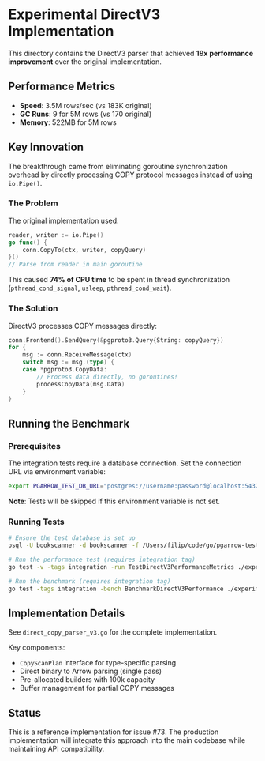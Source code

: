 # Experimental DirectV3 Implementation

This directory contains the DirectV3 parser that achieved **19x performance improvement** over the original implementation.

## Performance Metrics

- **Speed**: 3.5M rows/sec (vs 183K original)
- **GC Runs**: 9 for 5M rows (vs 170 original)
- **Memory**: 522MB for 5M rows

## Key Innovation

The breakthrough came from eliminating goroutine synchronization overhead by directly processing COPY protocol messages instead of using `io.Pipe()`.

### The Problem
The original implementation used:
```go
reader, writer := io.Pipe()
go func() {
    conn.CopyTo(ctx, writer, copyQuery)
}()
// Parse from reader in main goroutine
```

This caused **74% of CPU time** to be spent in thread synchronization (`pthread_cond_signal`, `usleep`, `pthread_cond_wait`).

### The Solution
DirectV3 processes COPY messages directly:
```go
conn.Frontend().SendQuery(&pgproto3.Query{String: copyQuery})
for {
    msg := conn.ReceiveMessage(ctx)
    switch msg := msg.(type) {
    case *pgproto3.CopyData:
        // Process data directly, no goroutines!
        processCopyData(msg.Data)
    }
}
```

## Running the Benchmark

### Prerequisites

The integration tests require a database connection. Set the connection URL via environment variable:
```bash
export PGARROW_TEST_DB_URL="postgres://username:password@localhost:5432/dbname?sslmode=disable"
```

**Note**: Tests will be skipped if this environment variable is not set.

### Running Tests

```bash
# Ensure the test database is set up
psql -U bookscanner -d bookscanner -f /Users/filip/code/go/pgarrow-test/setup.sql

# Run the performance test (requires integration tag)
go test -v -tags integration -run TestDirectV3PerformanceMetrics ./experimental

# Run the benchmark (requires integration tag)
go test -tags integration -bench BenchmarkDirectV3Performance ./experimental
```

## Implementation Details

See `direct_copy_parser_v3.go` for the complete implementation.

Key components:
- `CopyScanPlan` interface for type-specific parsing
- Direct binary to Arrow parsing (single pass)
- Pre-allocated builders with 100k capacity
- Buffer management for partial COPY messages

## Status

This is a reference implementation for issue #73. The production implementation will integrate this approach into the main codebase while maintaining API compatibility.